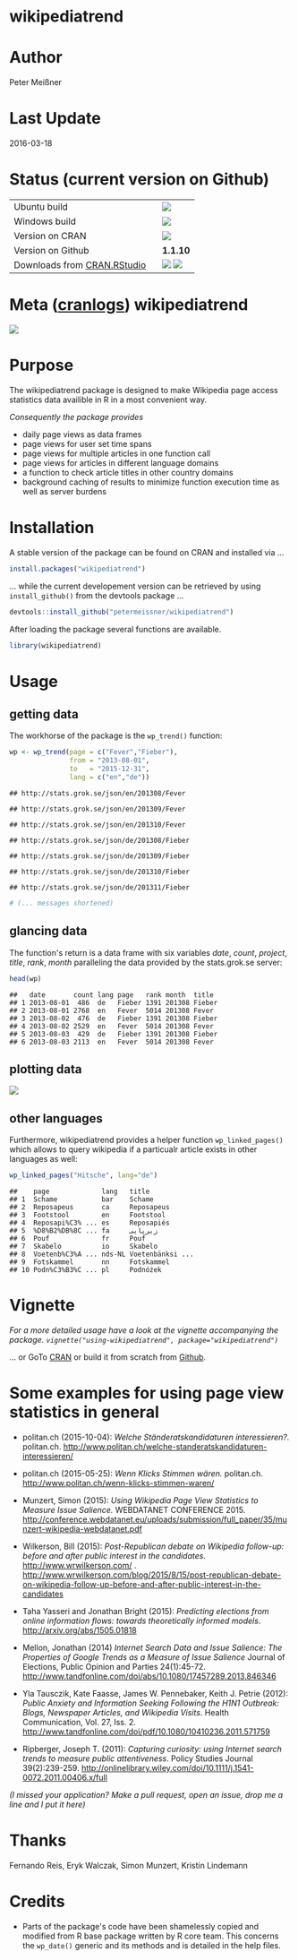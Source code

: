 # wikipediatrend

# Author

Peter Meißner



# Last Update

2016-03-18





# Status (current version on Github)



<table>
<tr>
<td> 
Ubuntu build 
</td>
<td> 
<a href="https://travis-ci.org/petermeissner/wikipediatrend">
<img src="https://api.travis-ci.org/petermeissner/wikipediatrend.svg?branch=master">
</a>
</td>
</tr>
<tr>
<td> 
Windows build
</td>
<td> 
<a href="https://ci.appveyor.com/project/petermeissner/wikipediatrend">
<img src="http://ci.appveyor.com/api/projects/status/github/petermeissner/wikipediatrend">
</a>
</td>
</tr>
<tr>
<td>
Version on CRAN  
</td> 
<td>
<a href="https://cran.r-project.org/web/packages/package=wikipediatrend">
<img src="http://www.r-pkg.org/badges/version/wikipediatrend">
</a>
</td>
</tr>
<tr>
<td>
Version on Github
</td> 
<td>
<b>1.1.10</b>
</td>
</tr>
<tr>
<td>
Downloads from <a href='https://cran.rstudio.com/'>CRAN.RStudio</a>&nbsp;&nbsp;&nbsp;
</td>
<td>
<img src="http://cranlogs.r-pkg.org/badges/grand-total/wikipediatrend">
<img src="http://cranlogs.r-pkg.org/badges/wikipediatrend">
</td>
</tr>

</table>



# Meta ([cranlogs](https://github.com/metacran/cranlogs)) wikipediatrend

![](README_files/figure-html/unnamed-chunk-3-1.png)




# Purpose

The wikipediatrend package is designed to make Wikipedia page access statistics data availible in R in a most convenient way. 

*Consequently the package provides* 

- daily page views as data frames 
- page views for user set time spans
- page views for multiple articles in one function call
- page views for articles in different language domains
- a function to check article titles in other country domains
- background caching of results to minimize function execution time as well as server burdens






# Installation 

A stable version of the package can be found on CRAN and installed via ...

```r
install.packages("wikipediatrend")
```

... while the current developement version can be retrieved by using `install_github()` from the devtools package ... 


```r
devtools::install_github("petermeissner/wikipediatrend")
```

After loading the package several functions are available.


```r
library(wikipediatrend)
```




# Usage

## getting data

The workhorse of the package is the `wp_trend()` function:


```r
wp <- wp_trend(page = c("Fever","Fieber"), 
               from = "2013-08-01", 
               to   = "2015-12-31", 
               lang = c("en","de"))
```

```
## http://stats.grok.se/json/en/201308/Fever
```

```
## http://stats.grok.se/json/en/201309/Fever
```

```
## http://stats.grok.se/json/en/201310/Fever
```

```
## http://stats.grok.se/json/de/201308/Fieber
```

```
## http://stats.grok.se/json/de/201309/Fieber
```

```
## http://stats.grok.se/json/de/201310/Fieber
```

```
## http://stats.grok.se/json/de/201311/Fieber
```

```r
# (... messages shortened)
```


## glancing data

The function's return is a data frame with six variables *date*, *count*, *project*, *title*, *rank*, *month* paralleling the data provided by the stats.grok.se server:


```r
head(wp)
```

```
##   date       count lang page   rank month  title 
## 1 2013-08-01  486  de   Fieber 1391 201308 Fieber
## 2 2013-08-01 2768  en   Fever  5014 201308 Fever 
## 3 2013-08-02  476  de   Fieber 1391 201308 Fieber
## 4 2013-08-02 2529  en   Fever  5014 201308 Fever 
## 5 2013-08-03  429  de   Fieber 1391 201308 Fieber
## 6 2013-08-03 2113  en   Fever  5014 201308 Fever
```

## plotting data

![](README_files/figure-html/unnamed-chunk-9-1.png)


## other languages

Furthermore, wikipediatrend provides a helper function `wp_linked_pages()` which allows to query wikipedia if a particualr article exists in other languages as well: 


```r
wp_linked_pages("Hitsche", lang="de")
```

```
##    page             lang   title           
## 1  Schame           bar    Schame          
## 2  Reposapeus       ca     Reposapeus      
## 3  Footstool        en     Footstool       
## 4  Reposapi%C3% ... es     Reposapiés      
## 5  %D8%B2%DB%8C ... fa     زیرپایی         
## 6  Pouf             fr     Pouf            
## 7  Skabelo          io     Skabelo         
## 8  Voetenb%C3%A ... nds-NL Voetenbänksi ...
## 9  Fotskammel       nn     Fotskammel      
## 10 Podn%C3%B3%C ... pl     Podnóżek
```


# Vignette

*For a more detailed usage have a look at the vignette accompanying the package. `vignette("using-wikipediatrend", package="wikipediatrend")`*

... or GoTo [CRAN](https://cran.r-project.org/package=wikipediatrend) or build it from scratch from [Github](https://raw.githubusercontent.com/petermeissner/wikipediatrend/master/vignettes/using-wikipediatrend.Rmd).



# Some examples for using page view statistics in general 

- politan.ch (2015-10-04): *Welche Ständeratskandidaturen interessieren?.* politan.ch. http://www.politan.ch/welche-standeratskandidaturen-interessieren/

- politan.ch (2015-05-25): *Wenn Klicks Stimmen wären.* politan.ch. http://www.politan.ch/wenn-klicks-stimmen-waren/

- Munzert, Simon (2015): *Using Wikipedia Page View Statistics to Measure Issue Salience.* WEBDATANET CONFERENCE 2015. http://conference.webdatanet.eu/uploads/submission/full_paper/35/munzert-wikipedia-webdatanet.pdf

- Wilkerson, Bill (2015): *Post-Republican debate on Wikipedia follow-up: before and after public interest in the candidates.* http://www.wrwilkerson.com/ .
http://www.wrwilkerson.com/blog/2015/8/15/post-republican-debate-on-wikipedia-follow-up-before-and-after-public-interest-in-the-candidates

- Taha Yasseri and Jonathan Bright (2015): *Predicting elections from online information flows: towards theoretically informed models*. http://arxiv.org/abs/1505.01818

- Mellon, Jonathan (2014) *Internet Search Data and Issue Salience: The Properties of Google Trends as a Measure of Issue Salience* Journal of Elections, Public Opinion and Parties 24(1):45-72.
http://www.tandfonline.com/doi/abs/10.1080/17457289.2013.846346 

- Yla Tausczik, Kate Faasse, James W. Pennebaker, Keith J. Petrie (2012): *Public Anxiety and Information Seeking Following the H1N1 Outbreak: Blogs, Newspaper Articles, and Wikipedia Visits*. Health Communication, Vol. 27, Iss. 2.
 http://www.tandfonline.com/doi/pdf/10.1080/10410236.2011.571759

- Ripberger, Joseph T. (2011): *Capturing curiosity: using Internet search trends to measure public attentiveness*. Policy Studies Journal 39(2):239-259.
http://onlinelibrary.wiley.com/doi/10.1111/j.1541-0072.2011.00406.x/full





 
*(I missed your application? Make a pull request, open an issue, drop me a line and I put it here)*



# Thanks 

Fernando Reis, Eryk Walczak, Simon Munzert, Kristin Lindemann





# Credits

- Parts of the package's code have been shamelessly copied and modified from R base package written by R core team. This concerns the `wp_date()` generic and its methods and is detailed in the help files. 




